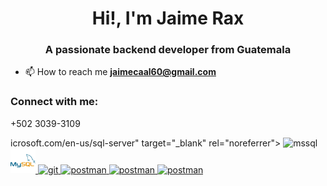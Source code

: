 <h1 align="center">Hi!, I'm Jaime Rax</h1>
<h3 align="center">A passionate backend developer from Guatemala</h3>

- 📫 How to reach me **jaimecaal60@gmail.com**

<h3 align="left">Connect with me:</h3>
<p align="left"> +502 3039-3109
</p>

icrosoft.com/en-us/sql-server" target="_blank" rel="noreferrer"> <img src="https://www.svgrepo.com/show/303229/microsoft-sql-server-logo.svg" alt="mssql" width="40" height="40"/> </a> <a href="https://www.mysql.com/" target="_blank" rel="noreferrer"> <img src="https://raw.githubusercontent.com/devicons/devicon/master/icons/mysql/mysql-original-wordmark.svg" alt="mysql" width="40" height="40"/> </a> 
    <a href="https://git-scm.com/" target="_blank" rel="noreferrer"> <img src="https://www.vectorlogo.zone/logos/git-scm/git-scm-icon.svg" alt="git" width="40" height="40"/> </a> 
    <a href="https://postman.com" target="_blank" rel="noreferrer"> <img src="https://www.vectorlogo.zone/logos/getpostman/getpostman-icon.svg" alt="postman" width="40" height="40"/> </a> 
    <a href="https://ubuntu.com/" target="_blank" rel="noreferrer"> <img src="https://www.vectorlogo.zone/logos/linux/linux-icon.svg" alt="postman" width="40" height="40"/> </a> 
    <a href="https://www.debian.org/" target="_blank" rel="noreferrer"> <img src="https://www.vectorlogo.zone/logos/debian/debian-icon.svg" alt="postman" width="40" height="40"/> </a> 
    
</p>
